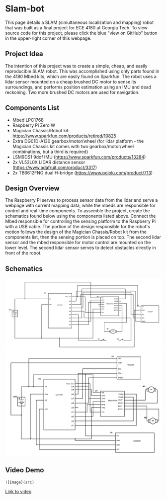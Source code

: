# Slam-bot

This page details a SLAM (simultaneous localization and mapping) robot that was built as a final project for ECE 4180 at Georgia Tech. To view source code for this project, please click the blue "view on GitHub" button in the upper-right corner of this webpage.

## Project Idea

The intention of this project was to create a simple, cheap, and easily reproducible SLAM robot. This was accomplished using only parts found in the 4180 Mbed kits, which are easily found on Sparkfun. The robot uses a lidar sensor mounted on a cheap brushed DC motor to sense its surroundings, and performs position estimation using an IMU and dead reckoning. Two more brushed DC motors are used for navigation.

## Components List

- Mbed LPC1768
- Raspberry Pi Zero W
- Magician Chassis/Robot kit: https://www.sparkfun.com/products/retired/10825
- Extra DG01D-A130 gearbox/motor/wheel (for lidar platform - the Magician Chassis kit comes with two gearbox/motor/wheel combinations, but a third is required)
- LSM9DS1 9dof IMU (https://www.sparkfun.com/products/13284)
- 2x VL53L0X LIDAR distance sensor (https://www.adafruit.com/product/3317)
- 2x TB6612FNG dual H-bridge (https://www.pololu.com/product/713)

## Design Overview

The Raspberry Pi serves to process sensor data from the lidar and serve a webpage with current mapping data, while the mbeds are responsible for control and real-time components. To assemble the project, create the schematics found below using the components listed above. Connect the Mbed responsible for controlling the sensing platform to the Raspberry Pi with a USB cable. The portion of the design responsible for the robot's motion follows the design of the Magician Chassis/Robot kit from the components list, then the sensing portion is placed on top. The second lidar sensor and the mbed responsible for motor control are mounted on the lower level. The second lidar sensor serves to detect obstacles directly in front of the robot.

## Schematics

![Sensor schematic](img/sensor-schematic.png)
![Motion circuit schematic](img/driver-schematic.png)

## Video Demo

`![Image](src)`

[Link to video](https://youtube.com)

